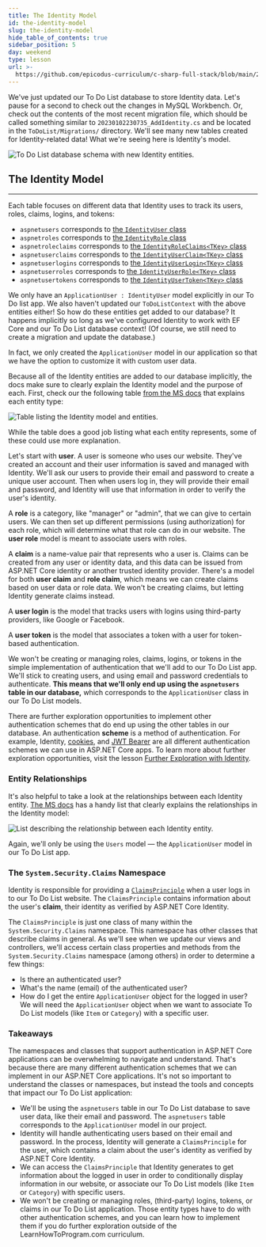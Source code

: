 ```yaml
---
title: The Identity Model
id: the-identity-model
slug: the-identity-model
hide_table_of_contents: true
sidebar_position: 5
day: weekend
type: lesson
url: >-
  https://github.com/epicodus-curriculum/c-sharp-full-stack/blob/main/2da_identity_model.md
---
```


We've just updated our To Do List database to store Identity data. Let's pause for a second to check out the changes in MySQL Workbench. Or, check out the contents of the most recent migration file, which should be called something similar to `20230102230735_AddIdentity.cs` and be located in the `ToDoList/Migrations/` directory. We'll see many new tables created for Identity-related data! What we're seeing here is Identity's model.

![To Do List database schema with new Identity entities.](https://learnhowtoprogram.s3.us-west-2.amazonaws.com/c%23/to-do-list-with-auth-database-schema.png)

## The Identity Model
---

Each table focuses on different data that Identity uses to track its users, roles, claims, logins, and tokens:

* `aspnetusers` corresponds to [the `IdentityUser` class](https://learn.microsoft.com/en-us/dotnet/api/microsoft.aspnetcore.identity.identityuser?view=aspnetcore-6.0)
* `aspnetroles` corresponds to [the `IdentityRole` class](https://learn.microsoft.com/en-us/dotnet/api/microsoft.aspnetcore.identity.identityrole?view=aspnetcore-6.0)
* `aspnetroleclaims` corresponds to [the `IdentityRoleClaims<TKey>` class](https://learn.microsoft.com/en-us/dotnet/api/microsoft.aspnetcore.identity.identityroleclaim-1?view=aspnetcore-6.0)
* `aspnetuserclaims` corresponds to [the `IdentityUserClaim<TKey>` class](https://learn.microsoft.com/en-us/dotnet/api/microsoft.aspnetcore.identity.identityuserclaim-1?view=aspnetcore-6.0)
* `aspnetuserlogins` corresponds to [the `IdentityUserLogin<TKey>` class](https://learn.microsoft.com/en-us/dotnet/api/microsoft.aspnetcore.identity.identityuserlogin-1?view=aspnetcore-6.0)
* `aspnetuserroles` corresponds to [the `IdentityUserRole<TKey>` class](https://learn.microsoft.com/en-us/dotnet/api/microsoft.aspnetcore.identity.identityuserrole-1?view=aspnetcore-6.0)
* `aspnetusertokens` corresponds to [the `IdentityUserToken<TKey>` class](https://learn.microsoft.com/en-us/dotnet/api/microsoft.aspnetcore.identity.identityusertoken-1?view=aspnetcore-6.0)

We only have an `ApplicationUser : IdentityUser` model explicitly in our To Do list app. We also haven't updated our `ToDoListContext` with the above entities either! So how do these entities get added to our database? It happens implicitly so long as we've configured Identity to work with EF Core and our To Do List database context! (Of course, we still need to create a migration and update the database.) 

In fact, we only created the `ApplicationUser` model in our application so that we have the option to customize it with custom user data.

Because all of the Identity entities are added to our database implicitly, the docs make sure to clearly explain the Identity model and the purpose of each. First, check our the following table [from the MS docs](https://learn.microsoft.com/en-us/aspnet/core/security/authentication/customize-identity-model?view=aspnetcore-6.0) that explains each entity type:

![Table listing the Identity model and entities.](https://learnhowtoprogram.s3.us-west-2.amazonaws.com/c%23/aspnet-identity-model.png)

While the table does a good job listing what each entity represents, some of these could use more explanation. 

Let's start with **user**. A user is someone who uses our website. They've created an account and their user information is saved and managed with Identity. We'll ask our users to provide their email and password to create a unique user account. Then when users log in, they will provide their email and password, and Identity will use that information in order to verify the user's identity. 

A **role** is a category, like "manager" or "admin", that we can give to certain users. We can then set up different permissions (using authorization) for each role, which will determine what that role can do in our website. The **user role** model is meant to associate users with roles.

A **claim** is a name-value pair that represents who a user is. Claims can be created from any user or identity data, and this data can be issued from ASP.NET Core identity or another trusted identity provider. There's a model for both **user claim** and **role claim**, which means we can create claims based on user data or role data. We won't be creating claims, but letting Identity generate claims instead.

A **user login** is the model that tracks users with logins using third-party providers, like Google or Facebook.

A **user token** is the model that associates a token with a user for token-based authentication. 

We won't be creating or managing roles, claims, logins, or tokens in the simple implementation of authentication that we'll add to our To Do List app. We'll stick to creating users, and using email and password credentials to authenticate. **This means that we'll only end up using the `aspnetusers` table in our database,** which corresponds to the `ApplicationUser` class in our To Do List models.

There are further exploration opportunities to implement other authentication schemes that do end up using the other tables in our database. An authentication **scheme** is a method of authentication. For example, Identity, [cookies](https://learn.microsoft.com/en-us/dotnet/api/microsoft.aspnetcore.authentication.cookies?view=aspnetcore-6.0), and [JWT Bearer](https://learn.microsoft.com/en-us/dotnet/api/microsoft.aspnetcore.authentication.jwtbearer?view=aspnetcore-6.0) are all different authentication schemes we can use in ASP.NET Core apps. To learn more about further exploration opportunities, visit the lesson [Further Exploration with Identity](https://new.learnhowtoprogram.com/c-and-net/authentication-with-identity/further-exploration-opportunities-with-identity).

### Entity Relationships 

It's also helpful to take a look at the relationships between each Identity entity. [The MS docs](https://learn.microsoft.com/en-us/aspnet/core/security/authentication/customize-identity-model?view=aspnetcore-6.0) has a handy list that clearly explains the relationships in the Identity model:

![List describing the relationship between each Identity entity.](https://learnhowtoprogram.s3.us-west-2.amazonaws.com/c%23/aspnet-identity-relationships.png)

Again, we'll only be using the `Users` model — the `ApplicationUser` model in our To Do List app.

### The `System.Security.Claims` Namespace

Identity is responsible for providing a [`ClaimsPrinciple`](https://learn.microsoft.com/en-us/dotnet/api/system.security.claims.claimsprincipal?view=net-6.0) when a user logs in to our To Do List website. The `ClaimsPrinciple` contains information about the user's **claim**, their identity as verified by ASP.NET Core Identity. 

The `ClaimsPrinciple` is just one class of many within the `System.Security.Claims` namespace. This namespace has other classes that describe claims in general. As we'll see when we update our views and controllers, we'll access certain class properties and methods from the `System.Security.Claims` namespace (among others) in order to determine a few things:

* Is there an authenticated user? 
* What's the name (email) of the authenticated user? 
* How do I get the entire `ApplicationUser` object for the logged in user? We will need the `ApplicationUser` object when we want to associate To Do List models (like `Item` or `Category`) with a specific user. 

### Takeaways

The namespaces and classes that support authentication in ASP.NET Core applications can be overwhelming to navigate and understand. That's because there are many different authentication schemes that we can implement in our ASP.NET Core applications. It's not so important to understand the classes or namespaces, but instead the tools and concepts that impact our To Do List application:

* We'll be using the `aspnetusers` table in our To Do List database to save user data, like their email and password. The `aspnetusers` table corresponds to the `ApplicationUser` model in our project.
* Identity will handle authenticating users based on their email and password. In the process, Identity will generate a `ClaimsPrinciple` for the user, which contains a claim about the user's identity as verified by ASP.NET Core Identity.
* We can access the `ClaimsPrinciple` that Identity generates to get information about the logged in user in order to conditionally display information in our website, or associate our To Do List models (like `Item` or `Category`) with specific users. 
* We won't be creating or managing roles, (third-party) logins, tokens, or claims in our To Do List application. Those entity types have to do with other authentication schemes, and you can learn how to implement them if you do further exploration outside of the LearnHowToProgram.com curriculum. 
